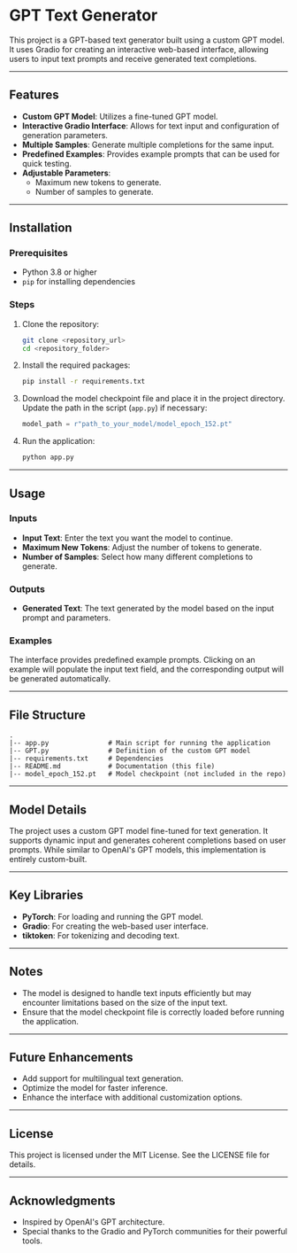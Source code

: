 # GPT Text Generator

This project is a GPT-based text generator built using a custom GPT model. It uses Gradio for creating an interactive web-based interface, allowing users to input text prompts and receive generated text completions.

---

## Features
- **Custom GPT Model**: Utilizes a fine-tuned GPT model.
- **Interactive Gradio Interface**: Allows for text input and configuration of generation parameters.
- **Multiple Samples**: Generate multiple completions for the same input.
- **Predefined Examples**: Provides example prompts that can be used for quick testing.
- **Adjustable Parameters**:
  - Maximum new tokens to generate.
  - Number of samples to generate.

---

## Installation

### Prerequisites
- Python 3.8 or higher
- `pip` for installing dependencies

### Steps
1. Clone the repository:
   ```bash
   git clone <repository_url>
   cd <repository_folder>
   ```

2. Install the required packages:
   ```bash
   pip install -r requirements.txt
   ```

3. Download the model checkpoint file and place it in the project directory. Update the path in the script (`app.py`) if necessary:
   ```python
   model_path = r"path_to_your_model/model_epoch_152.pt"
   ```

4. Run the application:
   ```bash
   python app.py
   ```


---

## Usage

### Inputs
- **Input Text**: Enter the text you want the model to continue.
- **Maximum New Tokens**: Adjust the number of tokens to generate.
- **Number of Samples**: Select how many different completions to generate.

### Outputs
- **Generated Text**: The text generated by the model based on the input prompt and parameters.

### Examples
The interface provides predefined example prompts. Clicking on an example will populate the input text field, and the corresponding output will be generated automatically.

---

## File Structure
```
.
|-- app.py               # Main script for running the application
|-- GPT.py               # Definition of the custom GPT model
|-- requirements.txt     # Dependencies
|-- README.md            # Documentation (this file)
|-- model_epoch_152.pt   # Model checkpoint (not included in the repo)
```

---

## Model Details
The project uses a custom GPT model fine-tuned for text generation. It supports dynamic input and generates coherent completions based on user prompts. While similar to OpenAI's GPT models, this implementation is entirely custom-built.

---

## Key Libraries
- **PyTorch**: For loading and running the GPT model.
- **Gradio**: For creating the web-based user interface.
- **tiktoken**: For tokenizing and decoding text.

---

## Notes
- The model is designed to handle text inputs efficiently but may encounter limitations based on the size of the input text.
- Ensure that the model checkpoint file is correctly loaded before running the application.

---

## Future Enhancements
- Add support for multilingual text generation.
- Optimize the model for faster inference.
- Enhance the interface with additional customization options.

---

## License
This project is licensed under the MIT License. See the LICENSE file for details.

---

## Acknowledgments
- Inspired by OpenAI's GPT architecture.
- Special thanks to the Gradio and PyTorch communities for their powerful tools.

